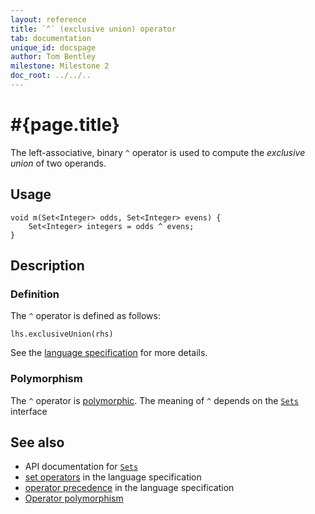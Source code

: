 ```yaml
---
layout: reference
title: `^` (exclusive union) operator
tab: documentation
unique_id: docspage
author: Tom Bentley
milestone: Milestone 2
doc_root: ../../..
---
```


# #{page.title}

The left-associative, binary `^` operator is used to compute the 
*exclusive union* of two operands.

## Usage

<!-- check:none -->
    void m(Set<Integer> odds, Set<Integer> evens) {
        Set<Integer> integers = odds ^ evens;
    }

## Description

### Definition

The `^` operator is defined as follows:

<!-- check:none -->
    lhs.exclusiveUnion(rhs)

See the [language specification](#{page.doc_root}/#{site.urls.spec_relative}#sets) for 
more details.

### Polymorphism

The `^` operator is [polymorphic](#{page.doc_root}/reference/operator/operator-polymorphism). 
The meaning of `^` depends on the 
[`Sets`](#{page.doc_root}/api/ceylon/language/interface_Set.html) interface 

## See also

* API documentation for [`Sets`](#{page.doc_root}/api/ceylon/language/interface_Set.html)
* [set operators](#{page.doc_root}/#{site.urls.spec_relative}#sets) in the 
  language specification
* [operator precedence](#{page.doc_root}/#{site.urls.spec_relative}#operatorprecedence) in the 
  language specification
* [Operator polymorphism](#{page.doc_root}/tour/language-module/#operator_polymorphism) 

